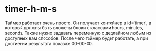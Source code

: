 # timer-h-m-s

Таймер работает очень просто.
 Он получает контейнер в id='timer', в который должны быть вложены блоки с классами hours, minutes, seconds.
Также нужно задавать переменную с дедлайном любым из доступных вам способов. После чего таймер будет работать, а при достиении результата показже 00-00-00.
